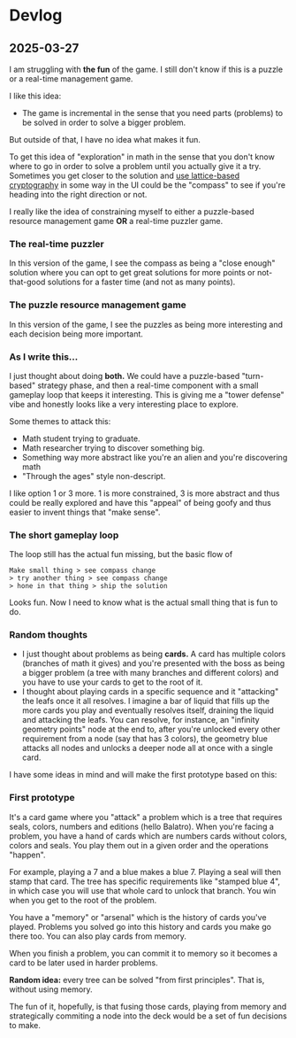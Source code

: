 # Devlog

## 2025-03-27

I am struggling with **the fun** of the game. I still don't know if this is a puzzle or a real-time management game.

I like this idea:

* The game is incremental in the sense that you need parts (problems) to be solved in order to solve a bigger problem.

But outside of that, I have no idea what makes it fun.

To get this idea of "exploration" in math in the sense that you don't know where to go in order to solve a problem until you actually give it a try. Sometimes you get closer to the solution and [use lattice-based cryptography](https://en.wikipedia.org/wiki/Lattice-based_cryptography) in some way in the UI could be the "compass" to see if you're heading into the right direction or not.

I really like the idea of constraining myself to either a puzzle-based resource management game **OR** a real-time puzzler game.

### The real-time puzzler

In this version of the game, I see the compass as being a "close enough" solution where you can opt to get great solutions for more points or not-that-good solutions for a faster time (and not as many points).

### The puzzle resource management game

In this version of the game, I see the puzzles as being more interesting and each decision being more important.

### As I write this...

I just thought about doing **both.** We could have a puzzle-based "turn-based" strategy phase, and then a real-time component with a small gameplay loop that keeps it interesting. This is giving me a "tower defense" vibe and honestly looks like a very interesting place to explore.

Some themes to attack this:
* Math student trying to graduate.
* Math researcher trying to discover something big.
* Something way more abstract like you're an alien and you're discovering math
* "Through the ages" style non-descript.

I like option 1 or 3 more. 1 is more constrained, 3 is more abstract and thus could be really explored and have this "appeal" of being goofy and thus easier to invent things that "make sense".

### The short gameplay loop

The loop still has the actual fun missing, but the basic flow of

    Make small thing > see compass change
    > try another thing > see compass change
    > hone in that thing > ship the solution

Looks fun. Now I need to know what is the actual small thing that is fun to do.

### Random thoughts

* I just thought about problems as being **cards.** A card has multiple colors (branches of math it gives) and you're presented with the boss as being a bigger problem (a tree with many branches and different colors) and you have to use your cards to get to the root of it.
* I thought about playing cards in a specific sequence and it "attacking" the leafs once it all resolves. I imagine a bar of liquid that fills up the more cards you play and eventually resolves itself, draining the liquid and attacking the leafs. You can resolve, for instance, an "infinity geometry points" node at the end to, after you're unlocked every other requirement from a node (say that has 3 colors), the geometry blue attacks all nodes and unlocks a deeper node all at once with a single card.

I have some ideas in mind and will make the first prototype based on this:

### First prototype

It's a card game where you "attack" a problem which is a tree that requires seals, colors, numbers and editions (hello Balatro). When you're facing a problem, you have a hand of cards which are numbers cards without colors, colors and seals. You play them out in a given order and the operations "happen".

For example, playing a 7 and a blue makes a blue 7. Playing a seal will then stamp that card. The tree has specific requirements like "stamped blue 4", in which case you will use that whole card to unlock that branch. You win when you get to the root of the problem.

You have a "memory" or "arsenal" which is the history of cards you've played. Problems you solved go into this history and cards you make go there too. You can also play cards from memory.

When you finish a problem, you can commit it to memory so it becomes a card to be later used in harder problems.

**Random idea:** every tree can be solved "from first principles". That is, without using memory.

The fun of it, hopefully, is that fusing those cards, playing from memory and strategically commiting a node into the deck would be a set of fun decisions to make.